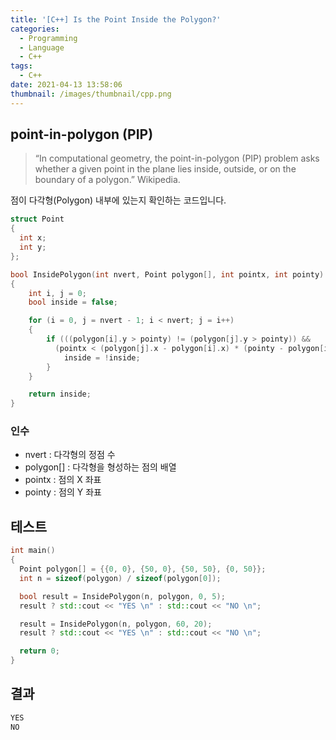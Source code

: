 ```yaml
---
title: '[C++] Is the Point Inside the Polygon?'
categories:
  - Programming
  - Language
  - C++
tags:
  - C++
date: 2021-04-13 13:58:06
thumbnail: /images/thumbnail/cpp.png
---
```


## point-in-polygon (PIP)

> “In computational geometry, the point-in-polygon (PIP) problem asks whether a given point in the plane lies inside, outside, or on the boundary of a polygon.” Wikipedia.

점이 다각형(Polygon) 내부에 있는지 확인하는 코드입니다.

```cpp
struct Point
{
  int x;
  int y;
};

bool InsidePolygon(int nvert, Point polygon[], int pointx, int pointy)
{
    int i, j = 0;
    bool inside = false;

    for (i = 0, j = nvert - 1; i < nvert; j = i++)
    {
        if (((polygon[i].y > pointy) != (polygon[j].y > pointy)) &&
          (pointx < (polygon[j].x - polygon[i].x) * (pointy - polygon[i].y) / (polygon[j].y - polygon[i].y) + polygon[i].x)) {
            inside = !inside;
        }
    }

    return inside;
}
```

### 인수

- nvert : 다각형의 정점 수
- polygon[] : 다각형을 형성하는 점의 배열
- pointx : 점의 X 좌표
- pointy : 점의 Y 좌표

## 테스트

```cpp
int main()
{
  Point polygon[] = {{0, 0}, {50, 0}, {50, 50}, {0, 50}};
  int n = sizeof(polygon) / sizeof(polygon[0]);

  bool result = InsidePolygon(n, polygon, 0, 5);
  result ? std::cout << "YES \n" : std::cout << "NO \n";

  result = InsidePolygon(n, polygon, 60, 20);
  result ? std::cout << "YES \n" : std::cout << "NO \n";

  return 0;
}
```

## 결과

```cpp
YES
NO
```
